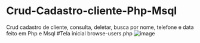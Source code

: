 # Crud-Cadastro-cliente-Php-Msql
Crud cadastro de cliente, consulta, deletar, busca por nome, telefone e data feito em Php e Msql
#Tela inicial browse-users.php
![image](https://user-images.githubusercontent.com/99026853/177224154-00db780c-f566-443c-87c4-b012a49f5f33.png)


